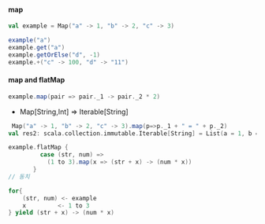 #### map

```scala
val example = Map("a" -> 1, "b" -> 2, "c" -> 3)

example("a")
example.get("a")
example.getOrElse("d", -1)
example.+("c" -> 100, "d" -> "11")

```

#### map and flatMap

```scala
example.map(pair => pair._1 -> pair._2 * 2)

```

- Map[String,Int] => Iterable[String]

```scala
 Map("a" -> 1, "b" -> 2, "c" -> 3).map(p=>p._1 + " = " + p._2)
val res2: scala.collection.immutable.Iterable[String] = List(a = 1, b = 2, c = 3)

```

```scala
example.flatMap {
         case (str, num) =>
           (1 to 3).map(x => (str + x) -> (num * x))
       }
// 동치

for{
    (str, num) <- example
    x         <- 1 to 3
} yield (str + x) -> (num * x)

```
